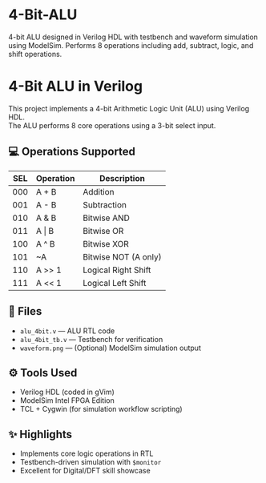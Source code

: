 # 4-Bit-ALU
4-bit ALU designed in Verilog HDL with testbench and waveform simulation using ModelSim. Performs 8 operations including add, subtract, logic, and shift operations.
# 4-Bit ALU in Verilog

This project implements a 4-bit Arithmetic Logic Unit (ALU) using Verilog HDL.  
The ALU performs 8 core operations using a 3-bit select input.

## 💻 Operations Supported

| SEL | Operation      | Description           |
|-----|----------------|-----------------------|
| 000 | A + B          | Addition              |
| 001 | A - B          | Subtraction           |
| 010 | A & B          | Bitwise AND           |
| 011 | A \| B         | Bitwise OR            |
| 100 | A ^ B          | Bitwise XOR           |
| 101 | ~A             | Bitwise NOT (A only)  |
| 110 | A >> 1         | Logical Right Shift   |
| 111 | A << 1         | Logical Left Shift    |

## 📁 Files

- `alu_4bit.v` — ALU RTL code
- `alu_4bit_tb.v` — Testbench for verification
- `waveform.png` — (Optional) ModelSim simulation output

## ⚙️ Tools Used

- Verilog HDL (coded in gVim)
- ModelSim Intel FPGA Edition
- TCL + Cygwin (for simulation workflow scripting)

## ✨ Highlights

- Implements core logic operations in RTL
- Testbench-driven simulation with `$monitor`
- Excellent for Digital/DFT skill showcase


